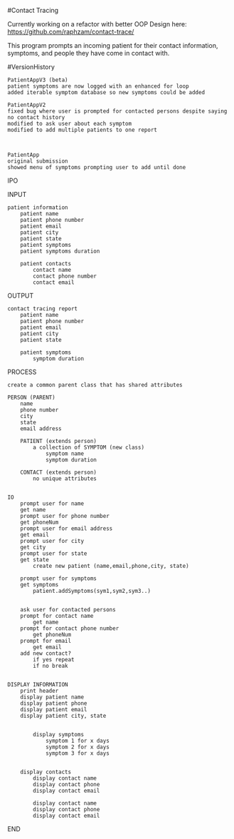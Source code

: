 #Contact Tracing

Currently working on a refactor with better OOP Design here: https://github.com/raphzam/contact-trace/

This program prompts an incoming patient for their contact information, symptoms, and people they have come in contact with.

#VersionHistory

    PatientAppV3 (beta)
    patient symptoms are now logged with an enhanced for loop
    added iterable symptom database so new symptoms could be added

    PatientAppV2
    fixed bug where user is prompted for contacted persons despite saying no contact history
    modified to ask user about each symptom
    modified to add multiple patients to one report
    


    PatientApp
    original submission
    showed menu of symptoms prompting user to add until done



IPO

INPUT
    
    patient information
        patient name
        patient phone number
        patient email
        patient city
        patient state
        patient symptoms
        patient symptoms duration
        
        patient contacts
            contact name
            contact phone number
            contact email
            
            
OUTPUT

    contact tracing report
        patient name
        patient phone number
        patient email
        patient city
        patient state
        
        patient symptoms
            symptom duration
            
            
PROCESS

    create a common parent class that has shared attributes
    
    PERSON (PARENT)
        name
        phone number
        city 
        state
        email address
        
        PATIENT (extends person)
            a collection of SYMPTOM (new class)
                symptom name
                symptom duration
                
        CONTACT (extends person)
            no unique attributes
            
            
    IO
        prompt user for name
        get name
        prompt user for phone number
        get phoneNum
        prompt user for email address
        get email
        prompt user for city
        get city
        prompt user for state
        get state
            create new patient (name,email,phone,city, state)
        
        prompt user for symptoms
        get symptoms
            patient.addSymptoms(sym1,sym2,sym3..)
        
           
        ask user for contacted persons
        prompt for contact name
            get name
        prompt for contact phone number
            get phoneNum
        prompt for email
            get email
        add new contact?
            if yes repeat
            if no break
            
            
    DISPLAY INFORMATION
        print header
        display patient name
        display patient phone
        display patient email
        display patient city, state
        
        
            display symptoms
                symptom 1 for x days
                symptom 2 for x days
                symptom 3 for x days
                
                
        display contacts
            display contact name
            display contact phone
            display contact email
            
            display contact name
            display contact phone
            display contact email
            
END                      
            
            
            
            

